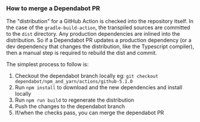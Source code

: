 ### How to merge a Dependabot PR

The "distribution" for a GitHub Action is checked into the repository itself. 
In the case of the `gradle-build-action`, the transpiled sources are committed to the `dist` directory. 
Any production dependencies are inlined into the distribution. 
So if a Dependabot PR updates a production dependency (or a dev dependency that changes the distribution, like the Typescript compiler), 
then a manual step is required to rebuild the dist and commit.

The simplest process to follow is:
1. Checkout the dependabot branch locally eg: `git checkout dependabot/npm_and_yarn/actions/github-5.1.0`
2. Run `npm install` to download and the new dependencies and install locally
3. Run `npm run build` to regenerate the distribution
4. Push the changes to the dependabot branch
5. If/when the checks pass, you can merge the dependabot PR
